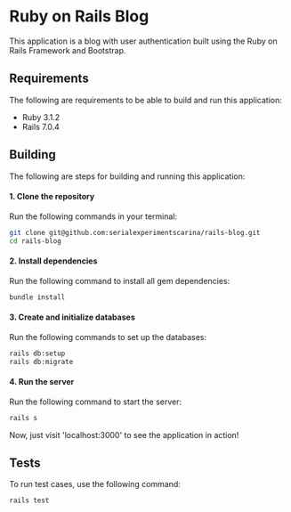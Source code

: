 # Ruby on Rails Blog

This application is a blog with user authentication built using the Ruby on Rails Framework and Bootstrap.

## Requirements

The following are requirements to be able to build and run this application:

 * Ruby 3.1.2
 * Rails 7.0.4

## Building

The following are steps for building and running this application:

#### 1. Clone the repository

Run the following commands in your terminal:

```bash
git clone git@github.com:serialexperimentscarina/rails-blog.git
cd rails-blog
```

#### 2. Install dependencies

Run the following command to install all gem dependencies:

```bash
bundle install
```

#### 3. Create and initialize databases

Run the following commands to set up the databases:

```bash
rails db:setup
rails db:migrate
```

#### 4. Run the server

Run the following command to start the server:

```bash
rails s
```

Now, just visit 'localhost:3000' to see the application in action!

## Tests

To run test cases, use the following command:

```bash
rails test
```
